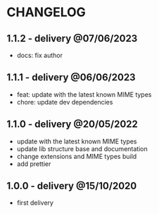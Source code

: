# CHANGELOG

## 1.1.2 - delivery @07/06/2023

- docs: fix author

## 1.1.1 - delivery @06/06/2023

- feat: update with the latest known MIME types
- chore: update dev dependencies

## 1.1.0 - delivery @20/05/2022

- update with the latest known MIME types
- update lib structure base and documentation
- change extensions and MIME types build
- add prettier

## 1.0.0 - delivery @15/10/2020

- first delivery
